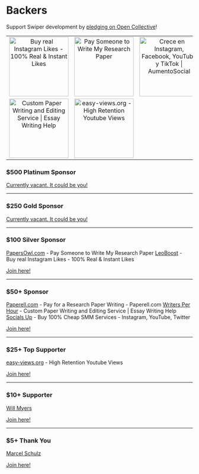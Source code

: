 # Backers

Support Swiper development by [pledging on Open Collective](http://opencollective.com/swiper)!

<!-- SPONSORS_TABLE_WRAP -->
<table>
  <tr>
    <td align="center" valign="middle">
      <a href="https://www.leoboost.com/buy-instagram-likes" target="_blank">
        <img src="https://swiperjs.com/images/sponsors/leoboost.png" alt="Buy real Instagram Likes - 100% Real & Instant Likes" width="160">
      </a>
    </td>
    <td align="center" valign="middle">
      <a href="https://papersowl.com/pay-for-research-paper" target="_blank">
        <img src="https://swiperjs.com/images/sponsors/papersowl.png" alt="Pay Someone to Write My Research Paper" width="160">
      </a>
    </td>
    <td align="center" valign="middle">
      <a href="https://www.aumentosocial.com" target="_blank">
        <img src="https://swiperjs.com/images/sponsors/aumentosocial-logo.png" alt="Crece en Instagram, Facebook, YouTube y TikTok | AumentoSocial" width="160">
      </a>
    </td>
    <td align="center" valign="middle">
      <a href="https://paperell.com" target="_blank">
        <img src="https://swiperjs.com/images/sponsors/paperell.svg" alt="Website that Writes Essays for You - Paperell.com" width="160">
      </a>
    </td>
    <td align="center" valign="middle">
      <a href="https://socialsup.net" target="_blank">
        <img src="https://swiperjs.com/images/sponsors/socials-up.png" alt="Buy 100% Cheap SMM Services - Instagram, YouTube, Twitter" width="160">
      </a>
    </td>
  </tr>
  <tr>
    <td align="center" valign="middle">
      <a href="https://writersperhour.com" target="_blank">
        <img src="https://swiperjs.com/images/sponsors/writers-per-hour.png" alt="Custom Paper Writing and Editing Service | Essay Writing Help" width="160">
      </a>
    </td>
    <td align="center" valign="middle">
      <a href="https://easy-views.org" target="_blank">
        <img src="https://swiperjs.com/images/sponsors/easy-views.png" alt="easy-views.org - High Retention Youtube Views" width="160">
      </a>
    </td>
    <td align="center" valign="middle"></td>
    <td align="center" valign="middle"></td>
    <td align="center" valign="middle"></td>
  </tr>
</table>
<!-- SPONSORS_TABLE_WRAP -->

### \$500 Platinum Sponsor

[Currently vacant. It could be you!](https://opencollective.com/swiper/contribute/platinum-sponsor-24468/checkout)

---

### \$250 Gold Sponsor

[Currently vacant. It could be you!](https://opencollective.com/swiper/contribute/gold-sponsor-24466/checkout)

---

### \$100 Silver Sponsor

[PapersOwl.com](https://papersowl.com/pay-for-research-paper) - Pay Someone to Write My Research Paper
[LeoBoost](https://www.leoboost.com/buy-instagram-likes) - Buy real Instagram Likes - 100% Real & Instant Likes

[Join here!](https://opencollective.com/swiper/contribute/silver-sponsor-24464/checkout)

---

### \$50+ Sponsor

[Paperell.com](https://paperell.com/pay-for-research-papers) - Pay for a Research Paper Writing - Paperell.com
[Writers Per Hour](https://writersperhour.com) - Custom Paper Writing and Editing Service | Essay Writing Help
[Socials Up](https://socialsup.net) - Buy 100% Cheap SMM Services - Instagram, YouTube, Twitter

[Join here!](https://opencollective.com/swiper/contribute/sponsor-24467/checkout)

---

### \$25+ Top Supporter

[easy-views.org](https://easy-views.org) - High Retention Youtube Views

[Join here!](https://opencollective.com/swiper/contribute/top-supporter-24465/checkout)

---

### \$10+ Supporter

[Will Myers](https://opencollective.com/will-myers)

[Join here!](https://opencollective.com/swiper/contribute/supporter-23766/checkout)

---

### \$5+ Thank You

[Marcel Schulz](https://opencollective.com/marcel-schulz)

[Join here!](https://opencollective.com/swiper/contribute/thank-you-23765/checkout)
